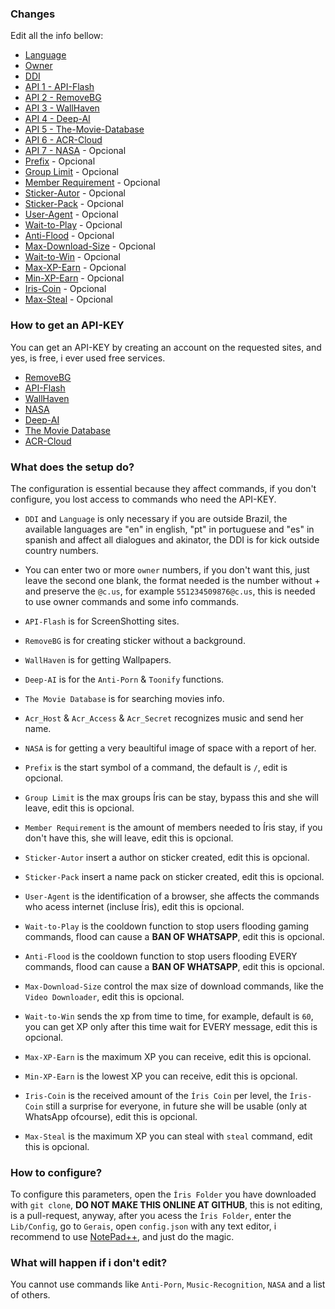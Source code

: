 ### Changes

Edit all the info bellow:

- [Language](https://github.com/KillovSky/iris/blob/main/lib/config/Gerais/config.json#2)
- [Owner](https://github.com/KillovSky/iris/blob/main/lib/config/Gerais/config.json#3)
- [DDI](https://github.com/KillovSky/iris/blob/main/lib/config/Gerais/config.json#4)
- [API 1 - API-Flash](https://github.com/KillovSky/iris/blob/main/lib/config/Gerais/config.json#6)
- [API 2 - RemoveBG](https://github.com/KillovSky/iris/blob/main/lib/config/Gerais/config.json#7)
- [API 3 - WallHaven](https://github.com/KillovSky/iris/blob/main/lib/config/Gerais/config.json#8)
- [API 4 - Deep-AI](https://github.com/KillovSky/iris/blob/main/lib/config/Gerais/config.json#9)
- [API 5 - The-Movie-Database](https://github.com/KillovSky/iris/blob/main/lib/config/Gerais/config.json#19)
- [API 6 - ACR-Cloud](https://github.com/KillovSky/iris/blob/main/lib/config/Gerais/config.json#L25-L27)
- [API 7 - NASA](https://github.com/KillovSky/iris/blob/main/lib/config/Gerais/config.json#20) - Opcional
- [Prefix](https://github.com/KillovSky/iris/blob/main/lib/config/Gerais/config.json#5) - Opcional
- [Group Limit](https://github.com/KillovSky/iris/blob/main/lib/config/Gerais/config.json#10) - Opcional
- [Member Requirement](https://github.com/KillovSky/iris/blob/main/lib/config/Gerais/config.json#11) - Opcional
- [Sticker-Autor](https://github.com/KillovSky/iris/blob/main/lib/config/Gerais/config.json#12) - Opcional
- [Sticker-Pack](https://github.com/KillovSky/iris/blob/main/lib/config/Gerais/config.json#13) - Opcional
- [User-Agent](https://github.com/KillovSky/iris/blob/main/lib/config/Gerais/config.json#14) - Opcional
- [Wait-to-Play](https://github.com/KillovSky/iris/blob/main/lib/config/Gerais/config.json#15) - Opcional
- [Anti-Flood](https://github.com/KillovSky/iris/blob/main/lib/config/Gerais/config.json#16) - Opcional
- [Max-Download-Size](https://github.com/KillovSky/iris/blob/main/lib/config/Gerais/config.json#17) - Opcional
- [Wait-to-Win](https://github.com/KillovSky/iris/blob/main/lib/config/Gerais/config.json#18) - Opcional
- [Max-XP-Earn](https://github.com/KillovSky/iris/blob/main/lib/config/Gerais/config.json#21) - Opcional
- [Min-XP-Earn](https://github.com/KillovSky/iris/blob/main/lib/config/Gerais/config.json#22) - Opcional
- [Iris-Coin](https://github.com/KillovSky/iris/blob/main/lib/config/Gerais/config.json#23) - Opcional
- [Max-Steal](https://github.com/KillovSky/iris/blob/main/lib/config/Gerais/config.json#24) - Opcional

### How to get an API-KEY

You can get an API-KEY by creating an account on the requested sites, and yes, is free, i ever used free services.

- [RemoveBG](https://www.remove.bg/pt-br)
- [API-Flash](https://apiflash.com)
- [WallHaven](https://wallhaven.cc/settings/account)
- [NASA](https://api.nasa.gov)
- [Deep-AI](https://deepai.org)
- [The Movie Database](https://developers.themoviedb.org/3)
- [ACR-Cloud](https://www.acrcloud.com/)

### What does the setup do?

The configuration is essential because they affect commands, if you don't configure, you lost access to commands who need the API-KEY.

- ```DDI``` and ```Language``` is only necessary if you are outside Brazil, the available languages are "en" in english, "pt" in portuguese and "es" in spanish and affect all dialogues and akinator, the DDI is for kick outside country numbers.

- You can enter two or more ```owner``` numbers, if you don't want this, just leave the second one blank, the format needed is the number without + and preserve the `@c.us`, for example ```551234509876@c.us```, this is needed to use owner commands and some info commands.

- ```API-Flash``` is for ScreenShotting sites.

- ```RemoveBG``` is for creating sticker without a background.

- ```WallHaven``` is for getting Wallpapers.

- ```Deep-AI``` is for the ```Anti-Porn``` & ```Toonify``` functions.

- ```The Movie Database``` is for searching movies info.

- ```Acr_Host``` & ```Acr_Access``` & ```Acr_Secret``` recognizes music and send her name.

- ```NASA``` is for getting a very beaultiful image of space with a report of her.

- ```Prefix``` is the start symbol of a command, the default is `/`, edit is opcional.

- ```Group Limit``` is the max groups Íris can be stay, bypass this and she will leave, edit this is opcional.

- ```Member Requirement``` is the amount of members needed to Íris stay, if you don't have this, she will leave, edit this is opcional.

- ```Sticker-Autor``` insert a author on sticker created, edit this is opcional.

- ```Sticker-Pack``` insert a name pack on sticker created, edit this is opcional.

- ```User-Agent``` is the identification of a browser, she affects the commands who acess internet (incluse Íris), edit this is opcional.

- ```Wait-to-Play``` is the cooldown function to stop users flooding gaming commands, flood can cause a **BAN OF WHATSAPP**, edit this is opcional.

- ```Anti-Flood``` is the cooldown function to stop users flooding EVERY commands, flood can cause a **BAN OF WHATSAPP**, edit this is opcional.

- ```Max-Download-Size``` control the max size of download commands, like the `Video Downloader`, edit this is opcional.

- ```Wait-to-Win``` sends the xp from time to time, for example, default is `60`, you can get XP only after this time wait for EVERY message, edit this is opcional.

- ```Max-XP-Earn``` is the maximum XP you can receive, edit this is opcional.

- ```Min-XP-Earn``` is the lowest XP you can receive, edit this is opcional.

- ```Iris-Coin``` is the received amount of the `Íris Coin` per level, the `Íris-Coin` still a surprise for everyone, in future she will be usable (only at WhatsApp ofcourse), edit this is opcional.

- ```Max-Steal``` is the maximum XP you can steal with `steal` command, edit this is opcional.

### How to configure?

To configure this parameters, open the ```Íris Folder``` you have downloaded with ```git clone```, **DO NOT MAKE THIS ONLINE AT GITHUB**, this is not editing, is a pull-request, anyway, after you acess the ```Íris Folder```, enter the ```Lib/Config```, go to ```Gerais```, open ```config.json``` with any text editor, i recommend to use [NotePad++](https://notepad-plus-plus.org/downloads/), and just do the magic.

### What will happen if i don't edit?

You cannot use commands like `Anti-Porn`, `Music-Recognition`, `NASA` and a list of others.